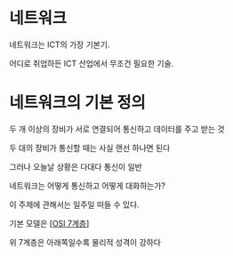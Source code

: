 # 네트워크


네트워크는 ICT의 가장 기본기. 

어디로 취업하든 ICT 산업에서 무조건 필요한 기술. 

 

# 네트워크의 기본 정의 

두 개 이상의 장비가 서로 연결되어 통신하고 데이터를 주고 받는 것 

두 대의 장비가 통신할 때는 사실 랜선 하나면 된다 

그러나 오늘날 상황은 다대다 통신이 일반 


네트워크는 어떻게 통신하고 어떻게 대화하는가?  

이 주제에 관해서는 일주일 떠들 수 있다.  

기본 모델은 [[OSI 7계층]] 

위 7계층은 아래쪽일수록 물리적 성격이 강하다 

[//begin]: # "Autogenerated link references for markdown compatibility"
[OSI 7계층]: <OSI 7계층.md> "OSI 7계층"
[//end]: # "Autogenerated link references"